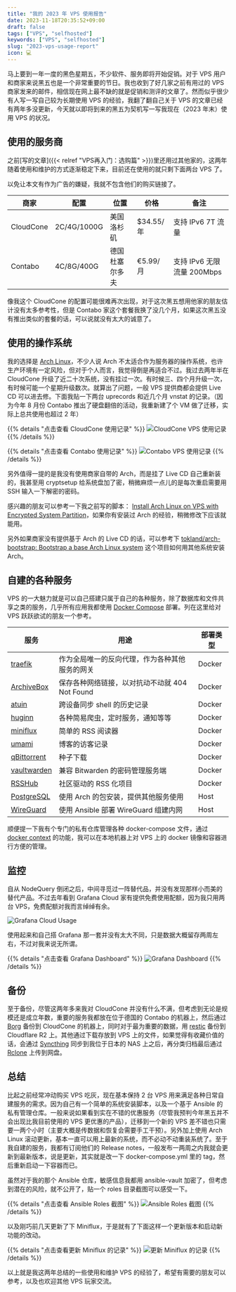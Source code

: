 ```yaml
---
title: "我的 2023 年 VPS 使用报告"
date: 2023-11-18T20:35:52+09:00
draft: false
tags: ["VPS", "selfhosted"]
keywords: ["VPS", "selfhosted"]
slug: "2023-vps-usage-report"
icon: 💻
---
```


马上要到一年一度的黑色星期五，不少软件、服务即将开始促销。对于 VPS 用户和商家来说黑五也是一个非常重要的节日。我也收到了好几家之前有用过的 VPS 商家发来的邮件，相信现在网上最不缺的就是促销和测评的文章了。然而似乎很少有人写一写自己较为长期使用 VPS 的经验，我翻了翻自己关于 VPS 的文章已经有两年多没更新，今天就以即将到来的黑五为契机写一写我现在（2023 年末）使用 VPS 的状况。

<!--more-->

## 使用的服务商

之前[写的文章]({{< relref "VPS再入门：选购篇" >}})里还用过其他家的，这两年随着使用和维护的方式逐渐稳定下来，目前还在使用的就只剩下面两台 VPS 了。

以免让本文有作为广告的嫌疑，我就不包含他们的购买链接了。

| 商家      | 配置        | 位置           | 价格      | 备注                       |
| --------- | ----------- | -------------- | --------- | -------------------------- |
| CloudCone | 2C/4G/1000G | 美国洛杉矶     | $34.55/年 | 支持 IPv6 7T 流量          |
| Contabo   | 4C/8G/400G  | 德国杜塞尔多夫 | €5.99/月  | 支持 IPv6 无限流量 200Mbps |

像我这个 CloudCone 的配置可能很难再次出现，对于这次黑五想用他家的朋友估计没有太多参考性，但是 Contabo 家这个套餐我换了没几个月，如果这次黑五没有推出类似的套餐的话，可以说就没有太大的诚意了。

## 使用的操作系统

我的选择是 [Arch Linux](https://archlinux.org/)，不少人说 Arch 不太适合作为服务器的操作系统，也许生产环境有一定风险，但对于个人而言，我觉得倒是再适合不过。我过去两年半在 CloudCone 升级了近二十次系统，没有挂过一次。有时候三、四个月升级一次，有时候可能一个星期升级数次。就算出了问题，一般 VPS 提供商都会提供 Live CD 可以进去修。下面我贴一下两台 uprecords 和近几个月 vnstat 的记录。（因为今年 8 月份 Contabo 推出了硬盘翻倍的活动，我重新建了个 VM 做了迁移，实际上总共使用也超过 2 年）

{{% details "点击查看 CloudCone 使用记录" %}}
![CloudCone VPS 使用记录](cloudcone.png)
{{% /details %}}

{{% details "点击查看 Contabo 使用记录" %}}
![Contabo VPS 使用记录](contabo.png)
{{% /details %}}

另外值得一提的是我没有使用商家自带的 Arch，而是挂了 Live CD 自己重新装的，我甚至用 cryptsetup 给系统盘加了密，稍微麻烦一点儿的是每次重启需要用 SSH 输入一下解密的密码。

感兴趣的朋友可以参考一下我之前写的脚本： [Install Arch Linux on VPS with Encrypted System Partition](https://gist.github.com/yuanji-dev/3ef03fe422ae102fdfe8a4a3015149fb)，如果你有安装过 Arch 的经验，稍微修改下应该就能用。

另外如果商家没有提供基于 Arch 的 Live CD 的话，可以参考下 [tokland/arch-bootstrap: Bootstrap a base Arch Linux system](https://github.com/tokland/arch-bootstrap) 这个项目如何用其他系统安装 Arch。

## 自建的各种服务

VPS 的一大魅力就是可以自己搭建只属于自己的各种服务，除了数据库和文件共享之类的服务，几乎所有应用我都使用 [Docker Compose](https://docs.docker.com/compose/) 部署。列在这里给对 VPS 跃跃欲试的朋友一个参考。

| 服务                                                             | 用途                                           | 部署类型 |
| ---------------------------------------------------------------- | ---------------------------------------------- | -------- |
| [traefik](https://github.com/traefik/traefik)                    | 作为全局唯一的反向代理，作为各种其他服务的网关 | Docker   |
| [ArchiveBox](https://github.com/ArchiveBox/ArchiveBox)           | 保存各种网络链接，以对抗动不动就 404 Not Found | Docker   |
| [atuin](https://github.com/atuinsh/atuin)                        | 跨设备同步 shell 的历史记录                    | Docker   |
| [huginn](https://github.com/huginn/huginn)                       | 各种简易爬虫，定时服务，通知等等               | Docker   |
| [miniflux](https://github.com/miniflux/v2)                       | 简单的 RSS 阅读器                              | Docker   |
| [umami](https://github.com/umami-software/umami)                 | 博客的访客记录                                 | Docker   |
| [qBittorrent](https://github.com/qbittorrent/qBittorrent)        | 种子下载                                       | Docker   |
| [vaultwarden](https://github.com/dani-garcia/vaultwarden)        | 兼容 Bitwarden 的密码管理服务端                | Docker   |
| [RSSHub](https://github.com/DIYgod/RSSHub)                       | 社区驱动的 RSS 化项目                          | Docker   |
| [PostgreSQL](https://wiki.archlinux.org/title/PostgreSQL)        | 使用 Arch 的包安装，提供其他服务使用           | Host     |
| [WireGuard](https://github.com/githubixx/ansible-role-wireguard) | 使用 Ansible 部署 WireGuard 组建内网           | Host     |

顺便提一下我有个专门的私有仓库管理各种 docker-compose 文件，通过 [docker context](https://docs.docker.com/engine/context/working-with-contexts/) 的功能，我可以在本地机器上对 VPS 上的 docker 镜像和容器进行方便的管理。

## 监控

自从 NodeQuery 倒闭之后，中间寻觅过一阵替代品，并没有发现那样小而美的替代产品。不过去年看到 Grafana Cloud 家有提供免费使用配额，因为我只用两台 VPS，免费配额对我而言绰绰有余。

![Grafana Cloud Usage](grafana_quota.png)

使用起来和自己搭 Grafana 那一套并没有太大不同，只是数据大概留存两周左右，不过对我来说无所谓。

{{% details "点击查看 Grafana Dashboard" %}}
![Grafana Dashboard](grafana_dashboard.png)
{{% /details %}}

## 备份

至于备份，尽管这两年多来我对 CloudCone 并没有什么不满，但考虑到无论是规模还是成立年数，重要的服务我都放在位于德国的 Contabo 的机器上，然后通过 [Borg](https://borgbackup.readthedocs.io/en/stable/index.html) 备份到 CloudCone 的机器上，同时对于最为重要的数据，用 [restic](https://restic.net/) 备份到 Cloudflare R2 上。其他通过下载存放到 VPS 上的文件，如果觉得有收藏价值的话，会通过 [Syncthing](https://www.syncthing.net/) 同步到我位于日本的 NAS 上之后，再分类归档最后通过 [Rclone](https://rclone.org/) 上传到网盘。

## 总结

比起之前经常冲动购买 VPS 吃灰，现在基本保持 2 台 VPS 用来满足各种日常自建服务的需求。因为自己有一个简单的系统安装脚本，以及一个基于 Ansible 的私有管理仓库。一般来说如果看到实在不错的优惠服务（尽管我预判今年黑五并不会出现比我目前使用的 VPS 更优惠的产品），迁移到一个新的 VPS 差不错也只需要一两个小时（主要大概是传数据和恢复会需要手工干预）。另外加上使用 Arch Linux 滚动更新，基本一直可以用上最新的系统，而不必动不动重装系统了。至于我自建的服务，我都有订阅他们的 Release notes，一般发布一两周之内我就会更新到最新版本，说是更新，其实就是改一下 docker-compose.yml 里的 tag，然后重新启动一下容器而已。

虽然对于我的那个 Ansible 仓库，敏感信息我都用 ansible-vault 加密了，但考虑到潜在的风险，就不公开了，贴一个 roles 目录截图可以感受一下。

{{% details "点击查看 Ansible Roles 截图" %}}
![Ansible Roles 截图](ansible_roles.png)
{{% /details %}}

以及刚巧前几天更新了下 Miniflux，于是就有了下面这样一个更新版本和启动新功能的改动。

{{% details "点击查看更新 Miniflux 的记录" %}}
![更新 Miniflux 的记录](docker_compose_diff.png)
{{% /details %}}

以上就是我这两年总结的一些使用和维护 VPS 的经验了，希望有需要的朋友可以参考，以及也欢迎其他 VPS 玩家交流。
